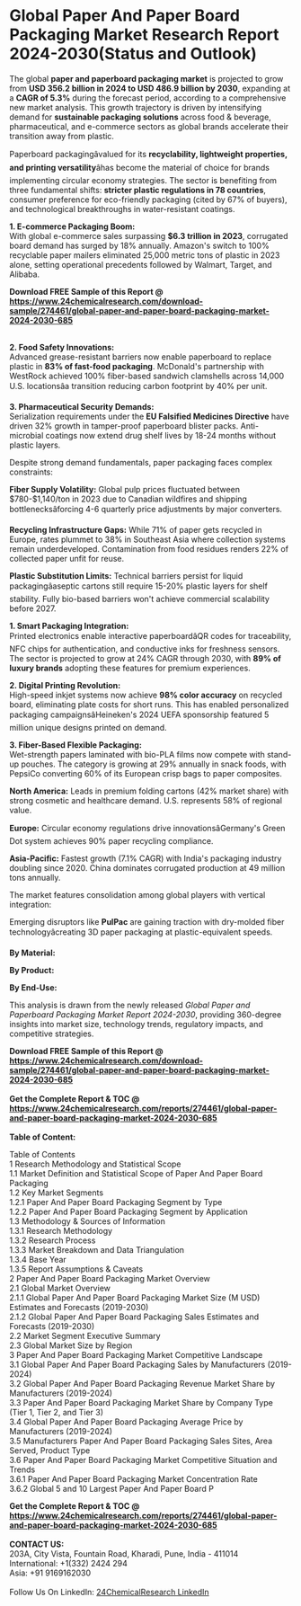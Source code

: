 <h1>Global Paper And Paper Board Packaging Market Research Report 2024-2030(Status and Outlook)</h1><p>The global <strong>paper and paperboard packaging market</strong> is projected to grow from <strong>USD 356.2 billion in 2024 to USD 486.9 billion by 2030</strong>, expanding at a <strong>CAGR of 5.3%</strong> during the forecast period, according to a comprehensive new market analysis. This growth trajectory is driven by intensifying demand for <strong>sustainable packaging solutions</strong> across food &amp; beverage, pharmaceutical, and e-commerce sectors as global brands accelerate their transition away from plastic.</p><p>Paperboard packagingâvalued for its <strong>recyclability, lightweight properties, and printing versatility</strong>âhas become the material of choice for brands implementing circular economy strategies. The sector is benefiting from three fundamental shifts: <strong>stricter plastic regulations in 78 countries</strong>, consumer preference for eco-friendly packaging (cited by 67% of buyers), and technological breakthroughs in water-resistant coatings.</p><p><strong>1. E-commerce Packaging Boom:</strong><br>
With global e-commerce sales surpassing <strong>$6.3 trillion in 2023</strong>, corrugated board demand has surged by 18% annually. Amazon's switch to 100% recyclable paper mailers eliminated 25,000 metric tons of plastic in 2023 alone, setting operational precedents followed by Walmart, Target, and Alibaba.</p><div><b>Download FREE Sample of this Report @ 
            <a href="https://www.24chemicalresearch.com/download-sample/274461/global-paper-and-paper-board-packaging-market-2024-2030-685">
            https://www.24chemicalresearch.com/download-sample/274461/global-paper-and-paper-board-packaging-market-2024-2030-685</a></b></div><br><p><strong>2. Food Safety Innovations:</strong><br>
Advanced grease-resistant barriers now enable paperboard to replace plastic in <strong>83% of fast-food packaging</strong>. McDonald's partnership with WestRock achieved 100% fiber-based sandwich clamshells across 14,000 U.S. locationsâa transition reducing carbon footprint by 40% per unit.</p><p><strong>3. Pharmaceutical Security Demands:</strong><br>
Serialization requirements under the <strong>EU Falsified Medicines Directive</strong> have driven 32% growth in tamper-proof paperboard blister packs. Anti-microbial coatings now extend drug shelf lives by 18-24 months without plastic layers.</p><p>Despite strong demand fundamentals, paper packaging faces complex constraints:</p><p><strong>Fiber Supply Volatility:</strong> Global pulp prices fluctuated between $780-$1,140/ton in 2023 due to Canadian wildfires and shipping bottlenecksâforcing 4-6 quarterly price adjustments by major converters.</p><p><strong>Recycling Infrastructure Gaps:</strong> While 71% of paper gets recycled in Europe, rates plummet to 38% in Southeast Asia where collection systems remain underdeveloped. Contamination from food residues renders 22% of collected paper unfit for reuse.</p><p><strong>Plastic Substitution Limits:</strong> Technical barriers persist for liquid packagingâaseptic cartons still require 15-20% plastic layers for shelf stability. Fully bio-based barriers won't achieve commercial scalability before 2027.</p><p><strong>1. Smart Packaging Integration:</strong><br>
Printed electronics enable interactive paperboardâQR codes for traceability, NFC chips for authentication, and conductive inks for freshness sensors. The sector is projected to grow at 24% CAGR through 2030, with <strong>89% of luxury brands</strong> adopting these features for premium experiences.</p><p><strong>2. Digital Printing Revolution:</strong><br>
High-speed inkjet systems now achieve <strong>98% color accuracy</strong> on recycled board, eliminating plate costs for short runs. This has enabled personalized packaging campaignsâHeineken's 2024 UEFA sponsorship featured 5 million unique designs printed on demand.</p><p><strong>3. Fiber-Based Flexible Packaging:</strong><br>
Wet-strength papers laminated with bio-PLA films now compete with stand-up pouches. The category is growing at 29% annually in snack foods, with PepsiCo converting 60% of its European crisp bags to paper composites.</p><p><strong>North America:</strong> Leads in premium folding cartons (42% market share) with strong cosmetic and healthcare demand. U.S. represents 58% of regional value.</p><p><strong>Europe:</strong> Circular economy regulations drive innovationsâGermany's Green Dot system achieves 90% paper recycling compliance.</p><p><strong>Asia-Pacific:</strong> Fastest growth (7.1% CAGR) with India's packaging industry doubling since 2020. China dominates corrugated production at 49 million tons annually.</p><p>The market features consolidation among global players with vertical integration:</p><p>Emerging disruptors like <strong>PulPac</strong> are gaining traction with dry-molded fiber technologyâcreating 3D paper packaging at plastic-equivalent speeds.</p><p><strong>By Material:</strong></p><p><strong>By Product:</strong></p><p><strong>By End-Use:</strong></p><p>This analysis is drawn from the newly released <em>Global Paper and Paperboard Packaging Market Report 2024-2030</em>,
providing 360-degree insights into market size, technology trends, regulatory impacts, and competitive strategies.</p><div><b>Download FREE Sample of this Report @ 
            <a href="https://www.24chemicalresearch.com/download-sample/274461/global-paper-and-paper-board-packaging-market-2024-2030-685">
            https://www.24chemicalresearch.com/download-sample/274461/global-paper-and-paper-board-packaging-market-2024-2030-685</a></b></div><br><div><b>Get the Complete Report & TOC @ 
            <a href="https://www.24chemicalresearch.com/reports/274461/global-paper-and-paper-board-packaging-market-2024-2030-685">
            https://www.24chemicalresearch.com/reports/274461/global-paper-and-paper-board-packaging-market-2024-2030-685</a></b></div><br>
            <b>Table of Content:</b><p>Table of Contents<br />
1 Research Methodology and Statistical Scope<br />
1.1 Market Definition and Statistical Scope of Paper And Paper Board Packaging<br />
1.2 Key Market Segments<br />
1.2.1 Paper And Paper Board Packaging Segment by Type<br />
1.2.2 Paper And Paper Board Packaging Segment by Application<br />
1.3 Methodology & Sources of Information<br />
1.3.1 Research Methodology<br />
1.3.2 Research Process<br />
1.3.3 Market Breakdown and Data Triangulation<br />
1.3.4 Base Year<br />
1.3.5 Report Assumptions & Caveats<br />
2 Paper And Paper Board Packaging Market Overview<br />
2.1 Global Market Overview<br />
2.1.1 Global Paper And Paper Board Packaging Market Size (M USD) Estimates and Forecasts (2019-2030)<br />
2.1.2 Global Paper And Paper Board Packaging Sales Estimates and Forecasts (2019-2030)<br />
2.2 Market Segment Executive Summary<br />
2.3 Global Market Size by Region<br />
3 Paper And Paper Board Packaging Market Competitive Landscape<br />
3.1 Global Paper And Paper Board Packaging Sales by Manufacturers (2019-2024)<br />
3.2 Global Paper And Paper Board Packaging Revenue Market Share by Manufacturers (2019-2024)<br />
3.3 Paper And Paper Board Packaging Market Share by Company Type (Tier 1, Tier 2, and Tier 3)<br />
3.4 Global Paper And Paper Board Packaging Average Price by Manufacturers (2019-2024)<br />
3.5 Manufacturers Paper And Paper Board Packaging Sales Sites, Area Served, Product Type<br />
3.6 Paper And Paper Board Packaging Market Competitive Situation and Trends<br />
3.6.1 Paper And Paper Board Packaging Market Concentration Rate<br />
3.6.2 Global 5 and 10 Largest Paper And Paper Board P</p><div><b>Get the Complete Report & TOC @ 
            <a href="https://www.24chemicalresearch.com/reports/274461/global-paper-and-paper-board-packaging-market-2024-2030-685">
            https://www.24chemicalresearch.com/reports/274461/global-paper-and-paper-board-packaging-market-2024-2030-685</a></b></div><br><b>CONTACT US:</b><br>
            203A, City Vista, Fountain Road, Kharadi, Pune, India - 411014<br>
            International: +1(332) 2424 294<br>
            Asia: +91 9169162030 <br><br>
            Follow Us On LinkedIn: <a href="https://www.linkedin.com/company/24chemicalresearch/">24ChemicalResearch LinkedIn</a>